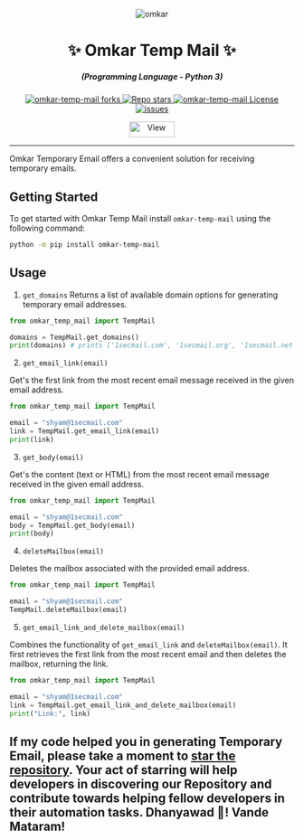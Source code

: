 <p align="center">
  <img src="https://www.omkar.cloud/images/favicon/prod/favicon-256x256.png" alt="omkar" />
</p>
  <div align="center" style="margin-top: 0;">
  <h1>✨ Omkar Temp Mail ✨</h1>
</div>
<em>
  <h5 align="center">(Programming Language - Python 3)</h5>
</em>
<p align="center">
  <a href="#">
    <img alt="omkar-temp-mail forks" src="https://img.shields.io/github/forks/omkarcloud/omkar-temp-mail?style=for-the-badge" />
  </a>
  <a href="#">
    <img alt="Repo stars" src="https://img.shields.io/github/stars/omkarcloud/omkar-temp-mail?style=for-the-badge&color=yellow" />
  </a>
  <a href="#">
    <img alt="omkar-temp-mail License" src="https://img.shields.io/github/license/omkarcloud/omkar-temp-mail?color=orange&style=for-the-badge" />
  </a>
  <a href="https://github.com/omkarcloud/omkar-temp-mail/issues">
    <img alt="issues" src="https://img.shields.io/github/issues/omkarcloud/omkar-temp-mail?color=purple&style=for-the-badge" />
  </a>
</p>
<p align="center">
  <img src="https://views.whatilearened.today/views/github/omkarcloud/omkar-temp-mail.svg" width="80px" height="28px" alt="View" />
</p>

---



Omkar Temporary Email offers a convenient solution for receiving temporary emails. 
## Getting Started
To get started with Omkar Temp Mail install `omkar-temp-mail` using the following command:

```bash
python -m pip install omkar-temp-mail
```

## Usage

1. `get_domains`
Returns a list of available domain options for generating temporary email addresses.

```python
from omkar_temp_mail import TempMail

domains = TempMail.get_domains()
print(domains) # prints ['1secmail.com', '1secmail.org', '1secmail.net', 'kzccv.com', 'qiott.com', 'wuuvo.com', 'icznn.com', 'ezztt.com']
```

2. `get_email_link(email)`

Get's the first link from the most recent email message received in the given email address.


```python
from omkar_temp_mail import TempMail

email = "shyam@1secmail.com"
link = TempMail.get_email_link(email)
print(link) 
```

3. `get_body(email)`

Get's the content (text or HTML) from the most recent email message received in the given email address.


```python
from omkar_temp_mail import TempMail

email = "shyam@1secmail.com"
body = TempMail.get_body(email)
print(body) 
```


4. `deleteMailbox(email)`

Deletes the mailbox associated with the provided email address. 


```python
from omkar_temp_mail import TempMail

email = "shyam@1secmail.com"
TempMail.deleteMailbox(email)
```

5. `get_email_link_and_delete_mailbox(email)`

Combines the functionality of `get_email_link` and `deleteMailbox(email)`. It first retrieves the first link from the most recent email and then deletes the mailbox, returning the link.


```python
from omkar_temp_mail import TempMail

email = "shyam@1secmail.com"
link = TempMail.get_email_link_and_delete_mailbox(email)
print("Link:", link)
```

## If my code helped you in generating Temporary Email, please take a moment to [star the repository](https://github.com/omkarcloud/omkar-temp-mail). Your act of starring will help developers in discovering our Repository and contribute towards helping fellow developers in their automation tasks. Dhanyawad 🙏! Vande Mataram!

